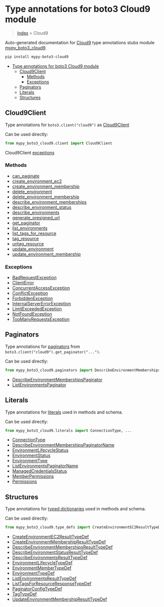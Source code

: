 # Type annotations for boto3 Cloud9 module

> [Index](../README.md) > Cloud9

Auto-generated documentation for [Cloud9](https://boto3.amazonaws.com/v1/documentation/api/latest/reference/services/cloud9.html#Cloud9)
type annotations stubs module [mypy_boto3_cloud9](https://pypi.org/project/mypy-boto3-cloud9/).

```bash
pip install mypy-boto3-cloud9
```

- [Type annotations for boto3 Cloud9 module](#type-annotations-for-boto3-cloud9-module)
  - [Cloud9Client](#cloud9client)
    - [Methods](#methods)
    - [Exceptions](#exceptions)
  - [Paginators](#paginators)
  - [Literals](#literals)
  - [Structures](#structures)

## Cloud9Client

Type annotations for  `boto3.client("cloud9")` as [Cloud9Client](./client.md)

Can be used directly:

```python
from mypy_boto3_cloud9.client import Cloud9Client
```


Cloud9Client [exceptions](./client.md#exceptions)



### Methods
- [can_paginate](./client.md#can-paginate)
- [create_environment_ec2](./client.md#create-environment-ec2)
- [create_environment_membership](./client.md#create-environment-membership)
- [delete_environment](./client.md#delete-environment)
- [delete_environment_membership](./client.md#delete-environment-membership)
- [describe_environment_memberships](./client.md#describe-environment-memberships)
- [describe_environment_status](./client.md#describe-environment-status)
- [describe_environments](./client.md#describe-environments)
- [generate_presigned_url](./client.md#generate-presigned-url)
- [get_paginator](./client.md#get-paginator)
- [list_environments](./client.md#list-environments)
- [list_tags_for_resource](./client.md#list-tags-for-resource)
- [tag_resource](./client.md#tag-resource)
- [untag_resource](./client.md#untag-resource)
- [update_environment](./client.md#update-environment)
- [update_environment_membership](./client.md#update-environment-membership)




### Exceptions
- [BadRequestException](./client.md#badrequestexception)
- [ClientError](./client.md#clienterror)
- [ConcurrentAccessException](./client.md#concurrentaccessexception)
- [ConflictException](./client.md#conflictexception)
- [ForbiddenException](./client.md#forbiddenexception)
- [InternalServerErrorException](./client.md#internalservererrorexception)
- [LimitExceededException](./client.md#limitexceededexception)
- [NotFoundException](./client.md#notfoundexception)
- [TooManyRequestsException](./client.md#toomanyrequestsexception)






## Paginators

Type annotations for [paginators](./paginators.md) from `boto3.client("cloud9").get_paginator("...")`.

Can be used directly:

```python
from mypy_boto3_cloud9.paginators import DescribeEnvironmentMembershipsPaginator, ...
```

- [DescribeEnvironmentMembershipsPaginator](./paginators.md#describeenvironmentmembershipspaginator)
- [ListEnvironmentsPaginator](./paginators.md#listenvironmentspaginator)






## Literals

Type annotations for [literals](./literals.md) used in methods and schema.

Can be used directly:

```python
from mypy_boto3_cloud9.literals import ConnectionType, ...
```

- [ConnectionType](./literals.md#connectiontype)
- [DescribeEnvironmentMembershipsPaginatorName](./literals.md#describeenvironmentmembershipspaginatorname)
- [EnvironmentLifecycleStatus](./literals.md#environmentlifecyclestatus)
- [EnvironmentStatus](./literals.md#environmentstatus)
- [EnvironmentType](./literals.md#environmenttype)
- [ListEnvironmentsPaginatorName](./literals.md#listenvironmentspaginatorname)
- [ManagedCredentialsStatus](./literals.md#managedcredentialsstatus)
- [MemberPermissions](./literals.md#memberpermissions)
- [Permissions](./literals.md#permissions)




## Structures


Type annotations for [typed dictionaries](./type_defs.md) used in methods and schema.

Can be used directly:

```python
from mypy_boto3_cloud9.type_defs import CreateEnvironmentEC2ResultTypeDef, ...
```

- [CreateEnvironmentEC2ResultTypeDef](./type_defs.md#createenvironmentec2resulttypedef)
- [CreateEnvironmentMembershipResultTypeDef](./type_defs.md#createenvironmentmembershipresulttypedef)
- [DescribeEnvironmentMembershipsResultTypeDef](./type_defs.md#describeenvironmentmembershipsresulttypedef)
- [DescribeEnvironmentStatusResultTypeDef](./type_defs.md#describeenvironmentstatusresulttypedef)
- [DescribeEnvironmentsResultTypeDef](./type_defs.md#describeenvironmentsresulttypedef)
- [EnvironmentLifecycleTypeDef](./type_defs.md#environmentlifecycletypedef)
- [EnvironmentMemberTypeDef](./type_defs.md#environmentmembertypedef)
- [EnvironmentTypeDef](./type_defs.md#environmenttypedef)
- [ListEnvironmentsResultTypeDef](./type_defs.md#listenvironmentsresulttypedef)
- [ListTagsForResourceResponseTypeDef](./type_defs.md#listtagsforresourceresponsetypedef)
- [PaginatorConfigTypeDef](./type_defs.md#paginatorconfigtypedef)
- [TagTypeDef](./type_defs.md#tagtypedef)
- [UpdateEnvironmentMembershipResultTypeDef](./type_defs.md#updateenvironmentmembershipresulttypedef)
